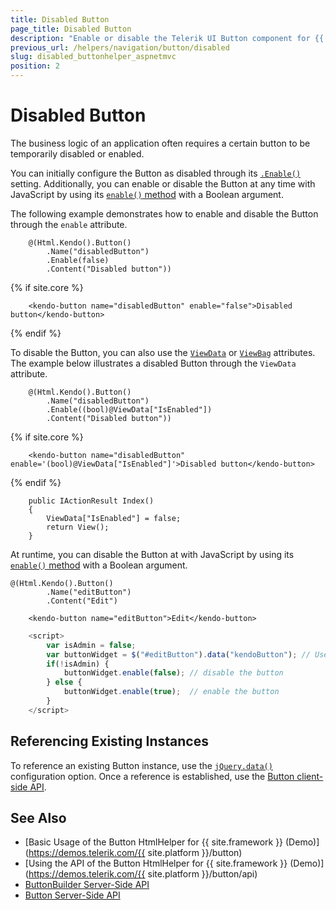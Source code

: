 ```yaml
---
title: Disabled Button
page_title: Disabled Button
description: "Enable or disable the Telerik UI Button component for {{ site.framework }}."
previous_url: /helpers/navigation/button/disabled
slug: disabled_buttonhelper_aspnetmvc
position: 2
---
```


# Disabled Button

The business logic of an application often requires a certain button to be temporarily disabled or enabled.

You can initially configure the Button as disabled through its [`.Enable()`](/api/Kendo.Mvc.UI.Fluent/ButtonBuilder#enablesystemboolean) setting. Additionally, you can enable or disable the Button at any time with JavaScript by using its [`enable()` method](https://docs.telerik.com/kendo-ui/api/javascript/ui/button/methods/enable) with a Boolean argument. 

The following example demonstrates how to enable and disable the Button through the `enable` attribute.

```HtmlHelper
    @(Html.Kendo().Button()
        .Name("disabledButton")
        .Enable(false)
        .Content("Disabled button"))
```
{% if site.core %}
```TagHelper
    <kendo-button name="disabledButton" enable="false">Disabled button</kendo-button>
```
{% endif %}

To disable the Button, you can also use the [`ViewData`](https://docs.microsoft.com/en-us/aspnet/core/mvc/views/overview?view=aspnetcore-5.0#viewdata-attribute) or [`ViewBag`](https://docs.microsoft.com/en-us/aspnet/core/mvc/views/overview?view=aspnetcore-5.0#viewbag) attributes. The example below illustrates a disabled Button through the `ViewData` attribute.


```HtmlHelper
    @(Html.Kendo().Button()
        .Name("disabledButton")
        .Enable((bool)@ViewData["IsEnabled"])
        .Content("Disabled button"))
```
{% if site.core %}
```TagHelper
    <kendo-button name="disabledButton" enable='(bool)@ViewData["IsEnabled"]'>Disabled button</kendo-button>
```
{% endif %}
```Controller
    public IActionResult Index()
    {
        ViewData["IsEnabled"] = false;
        return View();
    }
```

At runtime, you can disable the Button at with JavaScript by using its [`enable()` method](https://docs.telerik.com/kendo-ui/api/javascript/ui/button/methods/enable) with a Boolean argument.

```HtmlHelper
@(Html.Kendo().Button()
        .Name("editButton")
        .Content("Edit")
```
```TagHelper
    <kendo-button name="editButton">Edit</kendo-button>
```
```JavaScript
    <script>
        var isAdmin = false;
        var buttonWidget = $("#editButton").data("kendoButton"); // Use the [`jQuery.data()`](http://api.jquery.com/jQuery.data/) configuration option to get an instance of the Button TagHelper
        if(!isAdmin) {
            buttonWidget.enable(false); // disable the button
        } else {
            buttonWidget.enable(true);  // enable the button
        }
    </script>
```

## Referencing Existing Instances

To reference an existing Button instance, use the [`jQuery.data()`](http://api.jquery.com/jQuery.data/) configuration option. Once a reference is established, use the [Button client-side API](https://docs.telerik.com/kendo-ui/api/javascript/ui/button).

## See Also

* [Basic Usage of the Button HtmlHelper for {{ site.framework }} (Demo)](https://demos.telerik.com/{{ site.platform }}/button)
* [Using the API of the Button HtmlHelper for {{ site.framework }} (Demo)](https://demos.telerik.com/{{ site.platform }}/button/api)
* [ButtonBuilder Server-Side API](/api/Kendo.Mvc.UI.Fluent/ButtonBuilder)
* [Button Server-Side API](/api/button)

